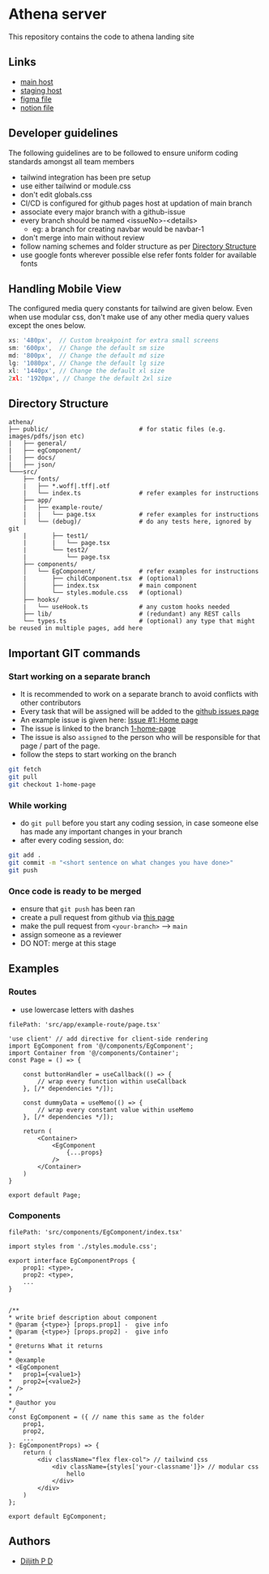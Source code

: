 # Athena server 
This repository contains the code to athena landing site

## Links
- [main host](#)
- [staging host](https://freelance-project-2025.github.io/)
- [figma file]()
- [notion file]()

## Developer guidelines
The following guidelines are to be followed to ensure uniform coding standards amongst all team members
- tailwind integration has been pre setup
- use either tailwind or module.css 
- don't edit globals.css
- CI/CD is configured for github pages host at updation of main branch
- associate every major branch with a github-issue
- every branch should be named &lt;issueNo&gt;-&lt;details&gt;
    - eg: a branch for creating navbar would be navbar-1
- don't merge into main without review
- follow naming schemes and folder structure as per [Directory Structure](#directory-structure)
- use google fonts wherever possible else refer fonts folder for available fonts



## Handling Mobile View
The configured media query constants for tailwind are given below. Even when use modular css, don't make use of any other media query values except the ones below.
```js
xs: '480px',  // Custom breakpoint for extra small screens
sm: '600px',  // Change the default sm size
md: '800px',  // Change the default md size
lg: '1080px', // Change the default lg size
xl: '1440px', // Change the default xl size
2xl: '1920px', // Change the default 2xl size
```


## Directory Structure
```plaintext
athena/
├── public/                         # for static files (e.g. images/pdfs/json etc)                     
|   ├── general/
|   ├── egComponent/
|   ├── docs/
|   ├── json/
└───src/
    ├── fonts/
    |   ├── *.woff|.tff|.otf
    |   └── index.ts                # refer examples for instructions
    ├── app/
    |   ├── example-route/
    |   |   └── page.tsx            # refer examples for instructions
    |   └── (debug)/                # do any tests here, ignored by git
    |       ├── test1/
    |       |   └── page.tsx
    |       └── test2/
    |           └── page.tsx
    ├── components/
    │   └── EgComponent/            # refer examples for instructions
    |       ├── childComponent.tsx  # (optional) 
    │       ├── index.tsx           # main component
    │       └── styles.module.css   # (optional)
    ├── hooks/
    |   └── useHook.ts              # any custom hooks needed
    ├── lib/                        # (redundant) any REST calls
    └── types.ts                    # (optional) any type that might be reused in multiple pages, add here
```
 
## Important GIT commands

### Start working on a separate branch
- It is recommended to work on a separate branch to avoid conflicts with other contributors
- Every task that will be assigned will be added to the [github issues page](https://github.com/athena-server/athena-server.github.io/issues)
- An example issue is given here: [Issue #1: Home page](https://github.com/athena-server/athena-server.github.io/issues/1)
- The issue is linked to the branch [1-home-page](https://github.com/athena-server/athena-server.github.io/tree/1-home-page)
- The issue is also `assigned` to the person who will be responsible for that page / part of the page.
- follow the steps to start working on the branch
```bash
git fetch
git pull
git checkout 1-home-page
```

### While working
- do `git pull` before you start any coding session, in case someone else has made any important changes in your branch
- after every coding session, do:
```bash
git add .
git commit -m "<short sentence on what changes you have done>"
git push
```

### Once code is ready to be merged
- ensure that `git push` has been ran 
- create a pull request from github via [this page](https://github.com/athena-server/athena-server.github.io/pulls)
- make the pull request from `<your-branch>` --> `main`
- assign someone as a reviewer
- DO NOT: merge at this stage


## Examples

### Routes
- use lowercase letters with dashes
```tsx
filePath: 'src/app/example-route/page.tsx'

'use client' // add directive for client-side rendering
import EgComponent from '@/components/EgComponent';
import Container from '@/components/Container';
const Page = () => {

    const buttonHandler = useCallback(() => {
        // wrap every function within useCallback
    }, [/* dependencies */]);

    const dummyData = useMemo(() => {
        // wrap every constant value within useMemo
    }, [/* dependencies */]);

    return (
        <Container>
            <EgComponent 
                {...props}
            />
        </Container>
    )
}

export default Page;
```

### Components
```tsx
filePath: 'src/components/EgComponent/index.tsx'

import styles from './styles.module.css';

export interface EgComponentProps {
    prop1: <type>,
    prop2: <type>,
    ...
}


/**
* write brief description about component
* @param {<type>} [props.prop1] -  give info
* @param {<type>} [props.prop2] -  give info
* 
* @returns What it returns 
* 
* @example
* <EgComponent
*   prop1={<value1>}
*   prop2={<value2>}
* />
* 
* @author you
*/
const EgComponent = ({ // name this same as the folder
    prop1,
    prop2,
    ...
}: EgComponentProps) => {
    return (
        <div className="flex flex-col"> // tailwind css
            <div className={styles['your-classname']}> // modular css
                hello
            </div>
        </div>
    )
};

export default EgComponent;
```

## Authors
- [Diljith P D](https://github.com/th3bossc/)